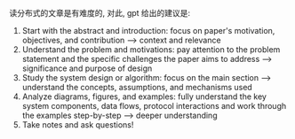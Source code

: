 读分布式的文章是有难度的, 
对此, gpt 给出的建议是:

1. Start with the abstract and introduction: focus on paper's motivation, objectives, and contribution --> context and relevance
2. Understand the problem and motivations: pay attention to the problem statement and the specific challenges the paper aims to address --> significance and purpose of design
3. Study the system design or algorithm: focus on the main section --> understand the concepts, assumptions, and mechanisms used
4. Analyze diagrams, figures, and examples: fully understand the key system components, data flows, protocol interactions and work through the examples step-by-step --> deeper understanding
5. Take notes and ask questions!
